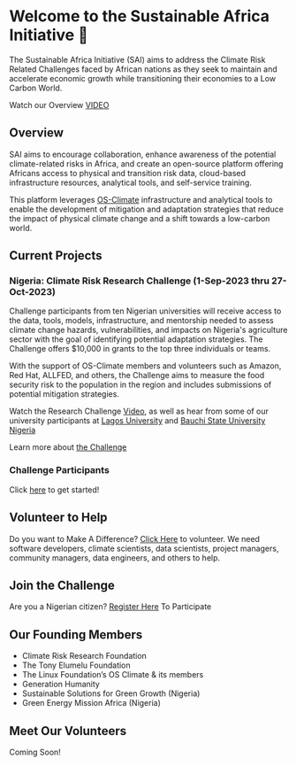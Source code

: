 # Welcome to the Sustainable Africa Initiative 👋

The Sustainable Africa Initiative (SAI) aims to address the Climate Risk Related Challenges faced by African nations as they seek to maintain and accelerate economic growth while transitioning their economies to a Low Carbon World.

Watch our Overview [VIDEO](https://www.youtube.com/watch?v=2Cykm4yIMi8)

## Overview
SAI aims to encourage collaboration, enhance awareness of the potential climate-related risks in Africa, and create an open-source platform offering Africans access to physical and transition risk data, cloud-based infrastructure resources, analytical tools, and self-service training. 

This platform leverages [OS-Climate](https://github.com/os-climate/OS-Climate-Community-Hub#os-climate-community-hub) infrastructure and analytical tools to enable the development of mitigation and adaptation strategies that reduce the impact of physical climate change and a shift towards a low-carbon world. 

## Current Projects
### Nigeria: Climate Risk Research Challenge (1-Sep-2023 thru 27-Oct-2023)

Challenge participants from ten Nigerian universities will receive access to the data, tools, models, infrastructure, and mentorship needed to assess climate change hazards, vulnerabilities, and impacts on Nigeria's agriculture sector with the goal of identifying potential adaptation strategies.  The Challenge offers $10,000 in grants to the top three individuals or teams.

With the support of OS-Climate members and volunteers such as Amazon, Red Hat, ALLFED, and others, the Challenge aims to measure the food security risk to the population in the region and includes submissions of potential mitigation strategies.

Watch the Research Challenge [Video](https://www.youtube.com/watch?v=Oq83NZiwvh0&t=7s), as well as hear from some of our university participants at [Lagos University](https://www.youtube.com/watch?v=KEZ6ZQM7yyI) and [Bauchi State University Nigeria](https://www.youtube.com/watch?v=SWniAeqo8qo)

Learn more about [the Challenge](https://github.com/SustainableAfrica/ClimateRiskChallenge#climate-risk-challenge)

### Challenge Participants
Click [here](https://github.com/SustainableAfrica/ClimateRiskChallenge/blob/main/ParticipantResources.md#climate-risk-challenge-resources-for-participants) to get started!

## Volunteer to Help
Do you want to Make A Difference? [Click Here](https://sustainableafricainitiative.org/volunteer/) to volunteer.
We need software developers, climate scientists, data scientists, project managers, community managers, data engineers, and others to help.

## Join the Challenge
Are you a Nigerian citizen? [Register Here](https://docs.google.com/forms/d/e/1FAIpQLSf91QrC_wWByAg_iSF9hY2B-KCK9bafq4K2Gyy0CtHFd-yiaw/viewform?usp=sf_link) To Participate 

## Our Founding Members
- Climate Risk Research Foundation
- The Tony Elumelu Foundation
- The Linux Foundation’s OS Climate & its members
- Generation Humanity
- Sustainable Solutions for Green Growth (Nigeria)
- Green Energy Mission Africa (Nigeria) 

## Meet Our Volunteers
Coming Soon!
